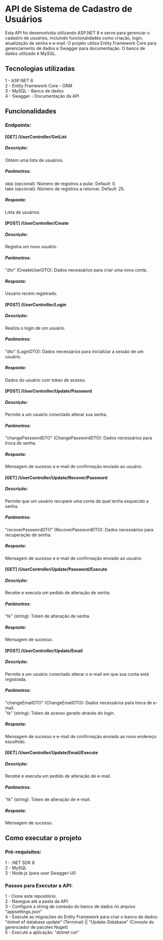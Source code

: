 # API de Sistema de Cadastro de Usuários

Esta API foi desenvolvida utilizando ASP.NET 8 e serve para gerenciar o cadastro de usuários,
incluindo funcionalidades como criação, login, atualização de senha e e-mail. O projeto utiliza
Entity Framework Core para gerenciamento de dados e Swagger para documentação. O banco de dados 
utilizado é MySQL.


## Tecnologias utilizadas  
1 - ASP.NET 8  
2 - Entity Framework Core - ORM  
3 - MySQL - Banco de dados  
4 - Swagger - Documentação da API 


## Funcionalidades

### Endpoints:  
#### [GET] /UserController/GetList  
##### Descrição:  
Obtém uma lista de usuários.  
##### Parâmetros:  
skip (opcional): Número de registros a pular. Default: 0.  
take (opcional): Número de registros a retornar. Default: 25.  
##### Resposta:  
Lista de usuários.  

#### [POST] /UserController/Create  
##### Descrição:  
Registra um novo usuário.  
##### Parâmetros:  
"dto" (CreateUserDTO): Dados necessários para criar uma nova conta.   
##### Resposta:  
Usuário recém registrado.  

#### [POST] /UserController/Login
##### Descrição:  
Realiza o login de um usuário.  
##### Parâmetros:  
"dto" (LoginDTO): Dados necessários para inicializar a sessão de um usuário.  
##### Resposta:  
Dados do usuário com token de acesso.  

#### [POST] /UserController/Update/Password   
##### Descrição:  
Permite a um usuário conectado alterar sua senha.  
##### Parâmetros:  
"changePasswordDTO" (ChangePasswordDTO): Dados necessários para troca de senha.  
##### Resposta:  
Mensagem de sucesso e e-mail de confirmação enviado ao usuário.    

#### [GET] /UserController/Update/Recover/Password  
##### Descrição:  
Permite que um usuário recupere uma conta da qual tenha esquecido a senha.  
##### Parâmetros:  
"recoverPasswordDTO" (RecoverPasswordDTO): Dados necessários para recuperação de senha.  
##### Resposta:  
Mensagem de sucesso e e-mail de confirmação enviado ao usuário.   

#### [GET] /UserController/Update/Password/Execute
##### Descrição:  
Recebe e executa um pedido de alteração de senha.  
##### Parâmetros:  
"tk" (string): Token de alteração de senha.    
##### Resposta:  
Mensagem de sucesso.   

#### [POST] /UserController/Update/Email  
##### Descrição:  
Permite a um usuário conectado alterar o e-mail em que sua conta está registrada.  
##### Parâmetros:  
"changeEmailDTO" (ChangeEmailDTO): Dados necessários para troca de e-mail.  
"tk" (string): Token de acesso gerado através do login.  
##### Resposta:  
Mensagem de sucesso e e-mail de confirmação enviado ao novo endereço escolhido.    

#### [GET] /UserController/Update/Email/Execute  
##### Descrição:  
Recebe e executa um pedido de alteração de e-mail.  
##### Parâmetros:  
"tk" (string): Token de alteração de e-mail.  
##### Resposta:  
Mensagem de sucesso.  


## Como executar o projeto  
### Pré-requisitos:  
1 - .NET SDK 8  
2 - MySQL  
3 - Node.js (para usar Swagger-UI)  

### Passos para Executar a API:  
1 - Clone este repositório:  
2 - Navegue até a pasta da API:  
3 - Configure a string de conexão do banco de dados no arquivo "appsettings.json"  
4 - Execute as migrações do Entity Framework para criar o banco de dados: "dotnet ef database update" (Terminal) || "Update-Database" (Console do gerenciador de pacotes Nuget)  
5 - Execute a aplicação: "dotnet run"
